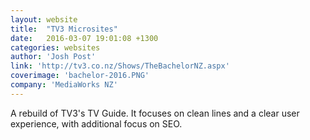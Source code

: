 ```yaml
---
layout: website
title:  "TV3 Microsites"
date:   2016-03-07 19:01:08 +1300
categories: websites
author: 'Josh Post'
link: 'http://tv3.co.nz/Shows/TheBachelorNZ.aspx'
coverimage: 'bachelor-2016.PNG'
company: 'MediaWorks NZ'
---
```


A rebuild of TV3's TV Guide. It focuses on clean lines and a clear user experience, with additional focus on SEO.